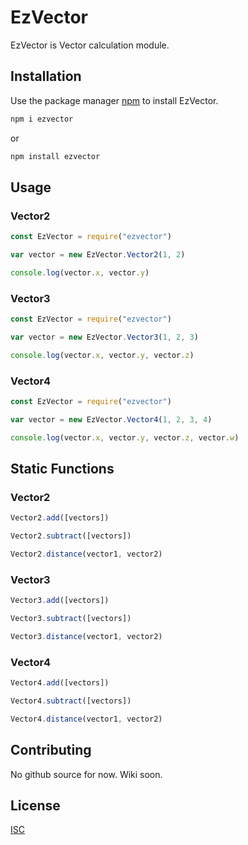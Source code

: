 # EzVector

EzVector is Vector calculation module.

## Installation

Use the package manager [npm](https://www.npmjs.com/get-npm) to install EzVector.

```bash
npm i ezvector
```

or

```bash
npm install ezvector
```

## Usage

### Vector2

```js
const EzVector = require("ezvector")

var vector = new EzVector.Vector2(1, 2)

console.log(vector.x, vector.y)
```

### Vector3

```js
const EzVector = require("ezvector")

var vector = new EzVector.Vector3(1, 2, 3)

console.log(vector.x, vector.y, vector.z)
```

### Vector4

```js
const EzVector = require("ezvector")

var vector = new EzVector.Vector4(1, 2, 3, 4)

console.log(vector.x, vector.y, vector.z, vector.w)
```

## Static Functions

### Vector2

```js
Vector2.add([vectors])
```

```js
Vector2.subtract([vectors])
```

```js
Vector2.distance(vector1, vector2)
```

### Vector3

```js
Vector3.add([vectors])
```

```js
Vector3.subtract([vectors])
```

```js
Vector3.distance(vector1, vector2)
```

### Vector4

```js
Vector4.add([vectors])
```

```js
Vector4.subtract([vectors])
```

```js
Vector4.distance(vector1, vector2)
```

## Contributing

No github source for now. Wiki soon.

## License

[ISC](https://opensource.org/licenses/ISC)
